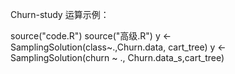 Churn-study
运算示例： 

source("code.R")
source("高级.R")
y <- SamplingSolution(class~.,Churn.data, cart_tree)
y <- SamplingSolution(churn ~ ., Churn.data_s,cart_tree)
